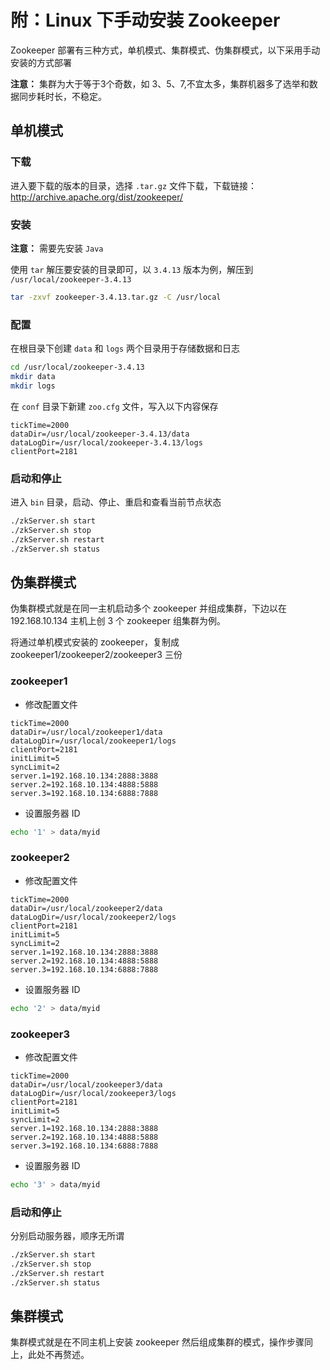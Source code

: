 # 附：Linux 下手动安装 Zookeeper

Zookeeper 部署有三种方式，单机模式、集群模式、伪集群模式，以下采用手动安装的方式部署

**注意：** 集群为大于等于3个奇数，如 3、5、7,不宜太多，集群机器多了选举和数据同步耗时长，不稳定。

## 单机模式

### 下载

进入要下载的版本的目录，选择 `.tar.gz` 文件下载，下载链接：http://archive.apache.org/dist/zookeeper/

### 安装

**注意：** 需要先安装 `Java`

使用 `tar` 解压要安装的目录即可，以 `3.4.13` 版本为例，解压到 `/usr/local/zookeeper-3.4.13`

```bash
tar -zxvf zookeeper-3.4.13.tar.gz -C /usr/local
```

### 配置

在根目录下创建 `data` 和 `logs` 两个目录用于存储数据和日志

```bash
cd /usr/local/zookeeper-3.4.13
mkdir data
mkdir logs
```

在 `conf` 目录下新建 `zoo.cfg` 文件，写入以下内容保存

```properties
tickTime=2000
dataDir=/usr/local/zookeeper-3.4.13/data
dataLogDir=/usr/local/zookeeper-3.4.13/logs
clientPort=2181
```

### 启动和停止

进入 `bin` 目录，启动、停止、重启和查看当前节点状态

```bash
./zkServer.sh start
./zkServer.sh stop
./zkServer.sh restart
./zkServer.sh status
```

## 伪集群模式

伪集群模式就是在同一主机启动多个 zookeeper 并组成集群，下边以在 192.168.10.134 主机上创 3 个 zookeeper 组集群为例。

将通过单机模式安装的 zookeeper，复制成 zookeeper1/zookeeper2/zookeeper3 三份

### zookeeper1

- 修改配置文件

```properties
tickTime=2000
dataDir=/usr/local/zookeeper1/data
dataLogDir=/usr/local/zookeeper1/logs
clientPort=2181
initLimit=5
syncLimit=2
server.1=192.168.10.134:2888:3888
server.2=192.168.10.134:4888:5888
server.3=192.168.10.134:6888:7888
```

- 设置服务器 ID

```bash
echo '1' > data/myid
```

### zookeeper2

- 修改配置文件

```properties
tickTime=2000
dataDir=/usr/local/zookeeper2/data
dataLogDir=/usr/local/zookeeper2/logs
clientPort=2181
initLimit=5
syncLimit=2
server.1=192.168.10.134:2888:3888
server.2=192.168.10.134:4888:5888
server.3=192.168.10.134:6888:7888
```

- 设置服务器 ID

```bash
echo '2' > data/myid
```

### zookeeper3

- 修改配置文件

```properties
tickTime=2000
dataDir=/usr/local/zookeeper3/data
dataLogDir=/usr/local/zookeeper3/logs
clientPort=2181
initLimit=5
syncLimit=2
server.1=192.168.10.134:2888:3888
server.2=192.168.10.134:4888:5888
server.3=192.168.10.134:6888:7888
```

- 设置服务器 ID

```bash
echo '3' > data/myid
```

### 启动和停止

分别启动服务器，顺序无所谓

```bash
./zkServer.sh start
./zkServer.sh stop
./zkServer.sh restart
./zkServer.sh status
```

## 集群模式

集群模式就是在不同主机上安装 zookeeper 然后组成集群的模式，操作步骤同上，此处不再赘述。